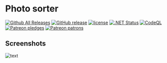 # Photo sorter
[![Github All Releases](https://img.shields.io/github/downloads/kasthack/PhotoSorter/total.svg)](https://github.com/kasthack/PhotoSorter/releases/latest)
[![GitHub release](https://img.shields.io/github/release/kasthack/PhotoSorter.svg)](https://github.com/kasthack/PhotoSorter/releases/latest)
[![license](https://img.shields.io/github/license/kasthack/photosorter.svg)](LICENSE)
[![.NET Status](https://github.com/kasthack-labs/kasthack.PhotoSorter/workflows/.NET/badge.svg)](https://github.com/kasthack-labs/kasthack.PhotoSorter/actions?query=workflow%3A.NET)
[![CodeQL](https://github.com/kasthack-labs/kasthack.PhotoSorter/workflows/CodeQL/badge.svg)](https://github.com/kasthack-labs/kasthack.PhotoSorter/actions?query=workflow%3ACodeQL)
[![Patreon pledges](https://img.shields.io/endpoint.svg?url=https%3A%2F%2Fshieldsio-patreon.vercel.app%2Fapi%3Fusername%3Dkasthack%26type%3Dpledges&style=flat)](https://patreon.com/kasthack)
[![Patreon patrons](https://img.shields.io/endpoint.svg?url=https%3A%2F%2Fshieldsio-patreon.vercel.app%2Fapi%3Fusername%3Dkasthack%26type%3Dpatrons&style=flat)](https://patreon.com/kasthack)
## Screenshots

![text](https://pp.vk.me/c619518/v619518040/18c66/UNvRU1Nksgs.jpg)
